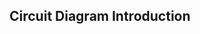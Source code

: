 ## Circuit Diagram Introduction

```{r child='../../shared/intro/circuit-diagram-intro.md'}
```

<!--

////
// Listing of components used in this Kit,
// should look something like this: https://learn.sparkfun.com/tutorials/how-to-read-a-schematic/schematic-symbols-part-1

// each component should have a section that shows:
//	* the name of the component
//	* the symbol
//	* a brief description that includes:
//		* how many terminals it has
//		* if there are any values associated with the diagram, explain what it means
//		* a photo of the real component
-->

```{r child = '../../shared/circuit-components/led.md'}
```

```{r child = '../../shared/circuit-components/resistor.md'}
```

```{r child = '../../shared/circuit-components/capacitor.md'}
```

```{r child = '../../shared/circuit-components/power-supply.md'}
```

```{r child = '../../shared/circuit-components/ground.md'}
```

```{r child = '../../shared/circuit-components/spst.md'}
```

```{r child = '../../shared/circuit-components/spdt.md'}
```

```{r child = '../../shared/circuit-components/trimpot.md'}
```

```{r child = '../../shared/circuit-components/photoresistor.md'}
```

```{r child = '../../shared/circuit-components/buzzer.md'}
```

```{r child = '../../shared/circuit-components/servo.md'}
```

```{r child = '../../shared/circuit-components/integrated-circuit.md'}
```

```{r child = '../../shared/circuit-components/omega-pin.md'}
```

```{r child = '../../shared/circuit-components/device-pin.md'}
```


<!-- // NOTE FROM LAZAR: only include symbols for components included in this kit, can use separate files for each component,
// see `Omega2/Kit-Guides/shared/circuit-components/resistor.md` for an example
// lets put all of the components in that directory, `Omega2/Kit-Guides/shared/circuit-components/`
-->
